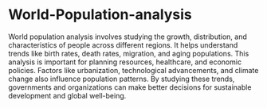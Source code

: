 # World-Population-analysis
World population analysis involves studying the growth, distribution, and characteristics of people across different regions. It helps understand trends like birth rates, death rates, migration, and aging populations. This analysis is important for planning resources, healthcare, and economic policies. Factors like urbanization, technological advancements, and climate change also influence population patterns. By studying these trends, governments and organizations can make better decisions for sustainable development and global well-being.
